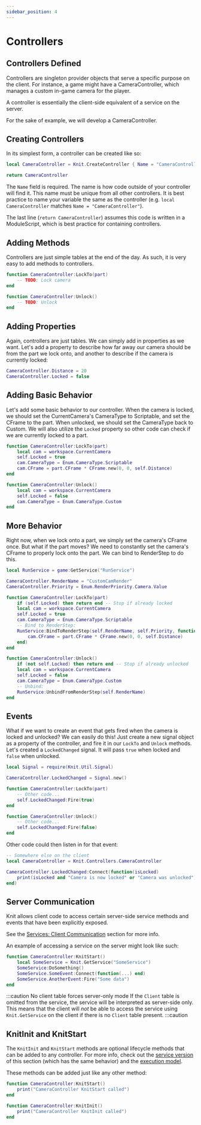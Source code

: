 ```yaml
---
sidebar_position: 4
---
```


# Controllers

## Controllers Defined

Controllers are singleton provider objects that serve a specific purpose on the client. For instance, a game might have a CameraController, which manages a custom in-game camera for the player.

A controller is essentially the client-side equivalent of a service on the server.

For the sake of example, we will develop a CameraController.

## Creating Controllers

In its simplest form, a controller can be created like so:

```lua
local CameraController = Knit.CreateController { Name = "CameraController" }

return CameraController
```

The `Name` field is required. The name is how code outside of your controller will find it. This name must be unique from all other controllers. It is best practice to name your variable the same as the controller (e.g. `local CameraController` matches `Name = "CameraController"`).

The last line (`return CameraController`) assumes this code is written in a ModuleScript, which is best practice for containing controllers.

## Adding Methods

Controllers are just simple tables at the end of the day. As such, it is very easy to add methods to controllers.

```lua
function CameraController:LockTo(part)
	-- TODO: Lock camera
end

function CameraController:Unlock()
	-- TODO: Unlock
end
```

## Adding Properties

Again, controllers are just tables. We can simply add in properties as we want. Let's add a property to describe how far away our camera should be from the part we lock onto, and another to describe if the camera is currently locked:

```lua
CameraController.Distance = 20
CameraController.Locked = false
```

## Adding Basic Behavior

Let's add some basic behavior to our controller. When the camera is locked, we should set the CurrentCamera's CameraType to Scriptable, and set the CFrame to the part. When unlocked, we should set the CameraType back to Custom. We will also utilize the `Locked` property so other code can check if we are currently locked to a part.

```lua
function CameraController:LockTo(part)
	local cam = workspace.CurrentCamera
	self.Locked = true
	cam.CameraType = Enum.CameraType.Scriptable
	cam.CFrame = part.CFrame * CFrame.new(0, 0, self.Distance)
end

function CameraController:Unlock()
	local cam = workspace.CurrentCamera
	self.Locked = false
	cam.CameraType = Enum.CameraType.Custom
end
```

## More Behavior

Right now, when we lock onto a part, we simply set the camera's CFrame once. But what if the part moves? We need to constantly set the camera's CFrame to properly lock onto the part. We can bind to RenderStep to do this.

```lua
local RunService = game:GetService("RunService")

CameraController.RenderName = "CustomCamRender"
CameraController.Priority = Enum.RenderPriority.Camera.Value

function CameraController:LockTo(part)
	if (self.Locked) then return end -- Stop if already locked
	local cam = workspace.CurrentCamera
	self.Locked = true
	cam.CameraType = Enum.CameraType.Scriptable
	-- Bind to RenderStep:
	RunService:BindToRenderStep(self.RenderName, self.Priority, function()
		cam.CFrame = part.CFrame * CFrame.new(0, 0, self.Distance)
	end)
end

function CameraController:Unlock()
	if (not self.Locked) then return end -- Stop if already unlocked
	local cam = workspace.CurrentCamera
	self.Locked = false
	cam.CameraType = Enum.CameraType.Custom
	-- Unbind:
	RunService:UnbindFromRenderStep(self.RenderName)
end
```

## Events

What if we want to create an event that gets fired when the camera is locked and unlocked? We can easily do this! Just create a new signal object as a property of the controller, and fire it in our `LockTo` and `Unlock` methods. Let's created a `LockedChanged` signal. It will pass `true` when locked and `false` when unlocked.

```lua
local Signal = require(Knit.Util.Signal)

CameraController.LockedChanged = Signal.new()

function CameraController:LockTo(part)
	-- Other code...
	self.LockedChanged:Fire(true)
end

function CameraController:Unlock()
	-- Other code...
	self.LockedChanged:Fire(false)
end
```

Other code could then listen in for that event:

```lua
-- Somewhere else on the client
local CameraController = Knit.Controllers.CameraController

CameraController.LockedChanged:Connect(function(isLocked)
	print(isLocked and "Camera is now locked" or "Camera was unlocked")
end)
```

## Server Communication

Knit allows client code to access certain server-side service methods and events that have been explicitly exposed.

See the [Services: Client Communication](services.md#client-communication) section for more info.

An example of accessing a service on the server might look like such:

```lua
function CameraController:KnitStart()
	local SomeService = Knit.GetService("SomeService")
	SomeService:DoSomething()
	SomeService.SomeEvent:Connect(function(...) end)
	SomeService.AnotherEvent:Fire("Some data")
end
```

:::caution No client table forces server-only mode
If the `Client` table is omitted from the service, the service will be interpreted as server-side only. This means that the client will _not_ be able to access the service using `Knit.GetService` on the client if there is no `Client` table present.
:::caution

## KnitInit and KnitStart

The `KnitInit` and `KnitStart` methods are optional lifecycle methods that can be added to any controller. For more info, check out the [service version](services.md#knitinit-and-knitstart) of this section (which has the same behavior) and the [execution model](executionmodel.md).

These methods can be added just like any other method:

```lua
function CameraController:KnitStart()
	print("CameraController KnitStart called")
end

function CameraController:KnitInit()
	print("CameraController KnitInit called")
end
```
